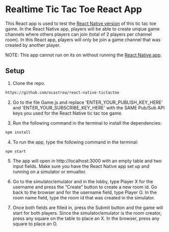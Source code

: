 # Realtime Tic Tac Toe React App

This React app is used to test the [React Native version](https://github.com/atul-kumar-singh/React-Native-Tick-Tac-Toe) of this tic tac toe game. In the React Native app, players will be able to create unqiue game channels where others players can join (total of 2 players per channel room). In this React app, players will only be join a game channel that was created by another player. 


NOTE: This app cannot run on its on without running the [React Native app](https://github.com/ocastroa/react-native-tictactoe).

## Setup
1) Clone the repo.
```bash
https://github.com/ocastroa/react-native-tictactoe
```

2)  Go to the file Game.js and replace 'ENTER_YOUR_PUBLISH_KEY_HERE' and 'ENTER_YOUR_SUBSCRIBE_KEY_HERE' with the SAME Pub/Sub API keys you used for the React Native tic tac toe game.

3) Run the following command in the terminal to install the dependencies:
```bash
npm install
```

4) To run the app, type the following command in the terminal:
```bash
npm start
```

5) The app will open in http://localhost:3000 with an empty table and two input fields. Make sure you have the React Native app set up and running on a simulator or emualtor. 

6) Go to the simulator/emulator and in the lobby, type Player X for the username and press the “Create” button to create a new room id. Go back to the browser and for the username field, type Player O. In the room name field, type the room id that was created in the simulator.

8) Once both fields are filled in, press the Submit button and the game will start for both players. Since the simulator/emulator is the room creator, press any square on the table to place an X. In the browser, press any square to place an O.


